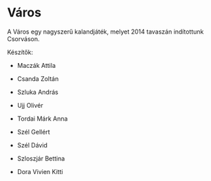 Város
=====

A Város egy nagyszerű kalandjáték, melyet 2014 tavaszán indítottunk Csorváson.

Készítők:


 - Maczák Attila
 - Csanda Zoltán
 - Szluka András

 - Ujj Olivér
 - Tordai Márk Anna
 - Szél Gellért
 - Szél Dávid
 - Szloszjár Bettina
 - Dora Vivien Kitti
 
